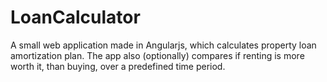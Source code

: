 # LoanCalculator

A small web application made in Angularjs, which calculates property loan amortization plan.
The app also (optionally) compares if renting is more worth it, than buying, over a predefined time period.
